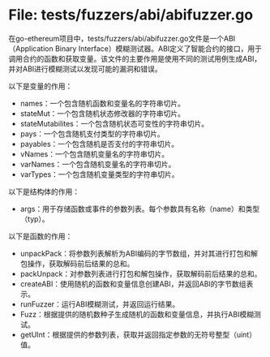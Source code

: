 # File: tests/fuzzers/abi/abifuzzer.go

在go-ethereum项目中，tests/fuzzers/abi/abifuzzer.go文件是一个ABI（Application Binary Interface）模糊测试器。ABI定义了智能合约的接口，用于调用合约的函数和获取变量。该文件的主要作用是使用不同的测试用例生成ABI，并对ABI进行模糊测试以发现可能的漏洞和错误。

以下是变量的作用：

- names：一个包含随机函数和变量名的字符串切片。
- stateMut：一个包含随机状态修改器的字符串切片。
- stateMutabilites：一个包含随机状态可变性的字符串切片。
- pays：一个包含随机支付类型的字符串切片。
- payables：一个包含随机是否支付的字符串切片。
- vNames：一个包含随机变量名的字符串切片。
- varNames：一个包含随机变量名的字符串切片。
- varTypes：一个包含随机变量类型的字符串切片。

以下是结构体的作用：

- args：用于存储函数或事件的参数列表。每个参数具有名称（name）和类型（typ）。

以下是函数的作用：

- unpackPack：将参数列表解析为ABI编码的字节数组，并对其进行打包和解包操作，获取解码前后结果的总和。
- packUnpack：对参数列表进行打包和解包操作，获取解码前后结果的总和。
- createABI：使用随机的函数和变量信息创建ABI，并返回ABI的字节数组表示。
- runFuzzer：运行ABI模糊测试，并返回运行结果。
- Fuzz：根据提供的随机数种子生成随机的函数和变量信息，并执行ABI模糊测试。
- getUInt：根据提供的参数列表，获取并返回指定参数的无符号整型（uint）值。

